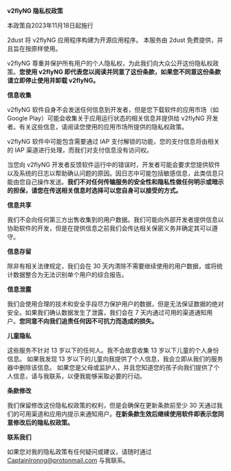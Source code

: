 **v2flyNG 隐私权政策**

本政策自2023年11月18日起施行

2dust 将 v2flyNG 应用程序构建为开源应用程序。 本服务由 2dust 免费提供，并且旨在按原样使用。

v2flyNG 尊重并保护所有用户的个人隐私权，为此我们向大众公开这份隐私权政策。**您使用 v2flyNG 即代表您以阅读并同意了这份条款，如果您不同意这份条款请立即停止使用并卸载 v2flyNG。**

**信息收集**

v2flyNG 软件自身不会发送任何信息到开发者，但是您下载软件的应用市场（如 Google Play）可能会收集关于应用运行状态的相关信息并提供给 v2flyNG 开发者。有关这些信息，请阅读您使用的应用市场所提供的隐私权政策。

v2flyNG 软件中可能包含需要通过 IAP 支付解锁的功能，您的支付信息将由相关的 IAP 渠道进行处理，而我们对支付信息没有访问权。

当您向 v2flyNG 开发者反馈软件运行中的错误时，开发者可能会要求您提供软件以及系统的日志以帮助确认问题的原因。因日志中可能包括敏感信息，此类信息只能由您自己操作发送。**我们不对任何传输服务的安全性和隐私性做任何明示或暗示的担保，请您在传送相关信息时选择可以您自身可以接受的方式。**

**信息共享**

我们不会向任何第三方出售收集到的用户数据。我们可能向外部开发者提供信息以协助软件的开发，但是在提供信息之前我们会传达相关保密义务并确定其可以遵守。

**信息存留**

除非有相关法律规定，我们会在 30 天内清除不需要继续使用的用户数据，或将统计数据整合为无法识别单个用户的综合报告。

**信息泄露**

我们会使用合理的技术和安全手段尽力保护用户的数据，但是无法保证数据的绝对安全。如果我们确认数据发生了泄露，我们会在 7 天内通过可用的渠道通知用户。**您同意不向我们追责任何因不可抗力而造成的损失。**

**儿童隐私**

这些服务不针对 13 岁以下的任何人。我不会故意收集 13 岁以下儿童的个人身份信息。 如果我发现 13 岁以下的儿童向我提供了个人信息，我会立即从我们的服务器中删除该信息。 如果您是父母或监护人，并且您知道您的孩子向我们提供了个人信息，请与我联系，以便我能够采取必要的行动。

**条款修改**

我们保留修改这份隐私权政策的权利，但是会确保在更新条款前至少 30 天通过我们的可用渠道和应用内提示来通知用户。**在新条款生效后继续使用软件即表示您同意修改后的隐私权政策。**

**联系我们**

如果您对我的隐私政策有任何疑问或建议，请随时通过 CaptainIronng@protonmail.com 与我联系。

